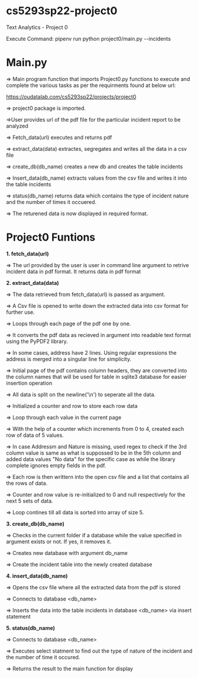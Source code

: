 # cs5293sp22-project0
Text Analytics - Project 0 

Execute Command: pipenv run python project0/main.py --incidents <url>

Main.py
=======
=> Main program function that imports Project0.py functions to execute and complete the various tasks as per the requirments found at below url:

https://oudatalab.com/cs5293sp22/projects/project0

=> project0 package is imported.

=>User provides url of the pdf file for the particular incident report to be analyzed

=> Fetch_data(url) executes and returns pdf

=> extract_data(data) extractes, segregates and writes all the data in a csv file

=> create_db(db_name) creates a new db and creates the table incidents

=> Insert_data(db_name) extracts values from the csv file and writes it into the table incidents

=> status(db_name) returns data which contains the type of incident nature and the number of times it occuered.

=> The returened data is now displayed in required format.

Project0 Funtions
=================
**1. fetch_data(url)**

=> The url provided by the user is user in command line argument to retrive incident data in pdf format. It returns data in pdf format


**2. extract_data(data)**

=> The data retrieved from fetch_data(url) is passed as argument.

=> A Csv file is opened to write down the extracted data into csv format for further use.

=> Loops through each page of the pdf one by one.

=> It converts the pdf data as recieved in argument into readable text format using the PyPDF2 library.

=> In some cases, address have 2 lines. Using regular expressions the address is merged into a singular line for simplicity.

=> Initial page of the pdf contains column headers, they are converted into the column names that will be used for table in sqlite3 database for easier insertion operation

=> All data is split on the newline('\n') to seperate all the data.

=> Initialized a counter and row to store each row data

=> Loop through each value in the current page

=> With the help of a counter which increments from 0 to 4, created each row of data of 5 values.

=> In case Addressm and Nature is missing, used regex to check if the 3rd column value is same as what is suppossed to be in the 5th column and added data values "No data" for the specific case as while the library complete ignores empty fields in the pdf.

=> Each row is then writtern into the open csv file and a list that contains all the rows of data.

=> Counter and row value is re-initialized to 0 and null respectively for the next 5 sets of data.

=> Loop contines till all data is sorted into array of size 5.


**3. create_db(db_name)**

=> Checks in the current folder if a database while the value specified in argument exists or not. If yes, it removes it.

=> Creates new database with argument db_name

=> Create the incident table into the newly created database


**4. insert_data(db_name)**

=> Opens the csv file where all the extracted data from the pdf is stored

=> Connects to database <db_name>

=> Inserts the data into the table incidents in database <db_name> via insert statement 


**5. status(db_name)** 

=> Connects to database <db_name>

=> Executes select statment to find out the type of nature of the incident and the number of time it occured.

=> Returns the result to the main function for display
